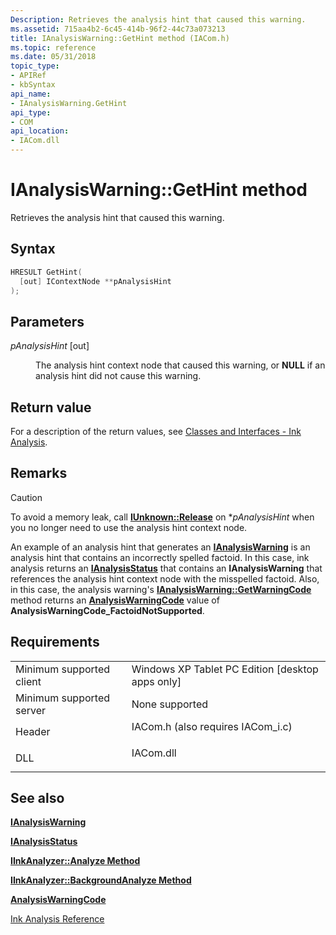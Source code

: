 ```yaml
---
Description: Retrieves the analysis hint that caused this warning.
ms.assetid: 715aa4b2-6c45-414b-96f2-44c73a073213
title: IAnalysisWarning::GetHint method (IACom.h)
ms.topic: reference
ms.date: 05/31/2018
topic_type: 
- APIRef
- kbSyntax
api_name: 
- IAnalysisWarning.GetHint
api_type: 
- COM
api_location: 
- IACom.dll
---
```


# IAnalysisWarning::GetHint method

Retrieves the analysis hint that caused this warning.

## Syntax


```C++
HRESULT GetHint(
  [out] IContextNode **pAnalysisHint
);
```



## Parameters

<dl> <dt>

*pAnalysisHint* \[out\]
</dt> <dd>

The analysis hint context node that caused this warning, or **NULL** if an analysis hint did not cause this warning.

</dd> </dl>

## Return value

For a description of the return values, see [Classes and Interfaces - Ink Analysis](classes-and-interfaces---ink-analysis.md).

## Remarks

> [!Caution]  
> To avoid a memory leak, call [**IUnknown::Release**](/windows/desktop/api/unknwn/nf-unknwn-iunknown-release) on \**pAnalysisHint* when you no longer need to use the analysis hint context node.

 

An example of an analysis hint that generates an [**IAnalysisWarning**](ianalysiswarning.md) is an analysis hint that contains an incorrectly spelled factoid. In this case, ink analysis returns an [**IAnalysisStatus**](ianalysisstatus.md) that contains an **IAnalysisWarning** that references the analysis hint context node with the misspelled factoid. Also, in this case, the analysis warning's [**IAnalysisWarning::GetWarningCode**](ianalysiswarning-getwarningcode.md) method returns an [**AnalysisWarningCode**](/windows/desktop/tablet/analysiswarningcode) value of **AnalysisWarningCode\_FactoidNotSupported**.

## Requirements



|                                     |                                                                                                               |
|-------------------------------------|---------------------------------------------------------------------------------------------------------------|
| Minimum supported client<br/> | Windows XP Tablet PC Edition \[desktop apps only\]<br/>                                                 |
| Minimum supported server<br/> | None supported<br/>                                                                                     |
| Header<br/>                   | <dl> <dt>IACom.h (also requires IACom\_i.c)</dt> </dl> |
| DLL<br/>                      | <dl> <dt>IACom.dll</dt> </dl>                          |



## See also

<dl> <dt>

[**IAnalysisWarning**](ianalysiswarning.md)
</dt> <dt>

[**IAnalysisStatus**](ianalysisstatus.md)
</dt> <dt>

[**IInkAnalyzer::Analyze Method**](iinkanalyzer-analyze.md)
</dt> <dt>

[**IInkAnalyzer::BackgroundAnalyze Method**](iinkanalyzer-backgroundanalyze.md)
</dt> <dt>

[**AnalysisWarningCode**](/windows/desktop/tablet/analysiswarningcode)
</dt> <dt>

[Ink Analysis Reference](ink-analysis-reference.md)
</dt> </dl>

 

